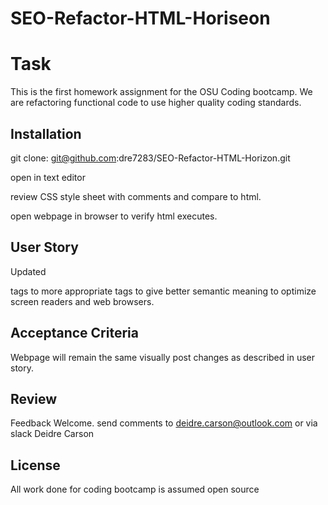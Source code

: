 # SEO-Refactor-HTML-Horiseon

# Task
This is the first homework assignment for the OSU Coding bootcamp.  We are refactoring functional code to use higher quality coding standards. 

## Installation

git clone: git@github.com:dre7283/SEO-Refactor-HTML-Horizon.git

open in text editor

review CSS style sheet with comments and compare to html.

open webpage in browser to verify html executes.

## User Story
Updated <Div> tags to more appropriate tags to give better semantic meaning to optimize screen readers and web browsers.

## Acceptance Criteria
Webpage will remain the same visually post changes as described in user story.

## Review
Feedback Welcome.  send comments to deidre.carson@outlook.com or via slack Deidre Carson

## License 
All work done for coding bootcamp is assumed open source

